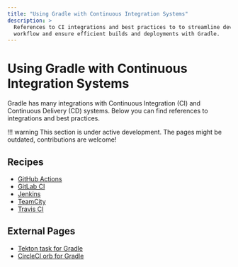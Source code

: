 ```yaml
---
title: "Using Gradle with Continuous Integration Systems"
description: >
  References to CI integrations and best practices to to streamline development
  workflow and ensure efficient builds and deployments with Gradle.
---
```


# Using Gradle with Continuous Integration Systems

Gradle has many integrations with Continuous Integration (CI)
and Continuous Delivery (CD) systems.
Below you can find references to integrations and best practices.

!!! warning
    This section is under active development.
    The pages might be outdated, contributions are welcome!

## Recipes

- [GitHub Actions](./github-actions.md)
- [GitLab CI](./gitlab-ci.md)
- [Jenkins](jenkins.md)
- [TeamCity](./teamcity.md)
- [Travis CI](./travis-ci.md)

## External Pages

- [Tekton task for Gradle](https://hub.tekton.dev/tekton/task/gradle)
- [CircleCI orb for Gradle](https://circleci.com/developer/orbs/orb/circleci/gradle)

